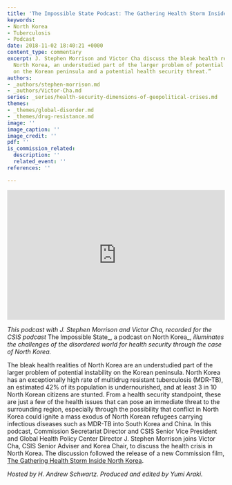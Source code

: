 ```yaml
---
title: 'The Impossible State Podcast: The Gathering Health Storm Inside North Korea'
keywords:
- North Korea
- Tuberculosis
- Podcast
date: 2018-11-02 18:40:21 +0000
content_type: commentary
excerpt: J. Stephen Morrison and Victor Cha discuss the bleak health realities in
  North Korea, an understudied part of the larger problem of potential instability
  on the Korean peninsula and a potential health security threat.”
authors:
- _authors/stephen-morrison.md
- _authors/Victor-Cha.md
series: _series/health-security-dimensions-of-geopolitical-crises.md
themes:
- _themes/global-disorder.md
- _themes/drug-resistance.md
image: ''
image_caption: ''
image_credit: ''
pdf: ''
is_commission_related:
  description: ''
  related_event: ''
references: ''

---
```

<iframe width="100%" height="300" scrolling="no" frameborder="no" allow="autoplay" src="https://w.soundcloud.com/player/?url=https%3A//api.soundcloud.com/tracks/523869825&color=%23ff5500&auto_play=false&hide_related=false&show_comments=true&show_user=true&show_reposts=false&show_teaser=true&visual=true"></iframe>

_This podcast with J. Stephen Morrison and Victor Cha, recorded for the CSIS podcast_ The Impossible State_, a podcast on North Korea_, _illuminates the challenges of the disordered world for health security through the case of North Korea._

The bleak health realities of North Korea are an understudied part of the larger problem of potential instability on the Korean peninsula. North Korea has an exceptionally high rate of multidrug resistant tuberculosis (MDR-TB), an estimated 42% of its population is undernourished, and at least 3 in 10 North Korean citizens are stunted. From a health security standpoint, these are just a few of the health issues that can pose an immediate threat to the surrounding region, especially through the possibility that conflict in North Korea could ignite a mass exodus of North Korean refugees carrying infectious diseases such as MDR-TB into South Korea and China. In this podcast, Commission Secretariat Director and CSIS Senior Vice President and Global Health Policy Center Director J. Stephen Morrison joins Victor Cha, CSIS Senior Adviser and Korea Chair, to discuss the health crisis in North Korea. The discussion followed the release of a new Commission film, [The Gathering Health Storm Inside North Korea](https://healthsecurity.csis.org/articles/the-gathering-health-storm-inside-north-korea/).

_Hosted by H. Andrew Schwartz. Produced and edited by Yumi Araki._